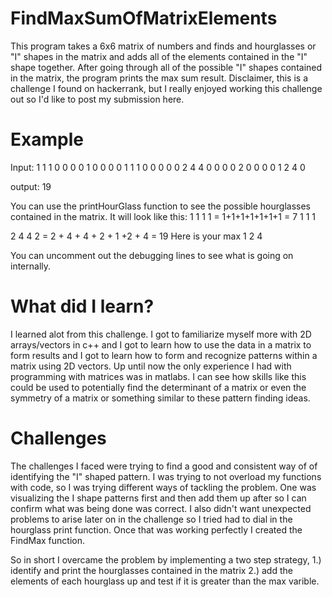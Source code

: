 # FindMaxSumOfMatrixElements
This program takes a 6x6 matrix of numbers and finds and hourglasses or "I" shapes in the matrix and adds all of the elements contained in the "I" shape together. After going through all of the possible "I" shapes contained in the matrix, the program prints the max sum result. Disclaimer, this is a challenge I found on hackerrank, but I really enjoyed working this challenge out so I'd like to post my submission here.

# Example
Input:
1 1 1 0 0 0
0 1 0 0 0 0
1 1 1 0 0 0
0 0 2 4 4 0
0 0 0 2 0 0
0 0 1 2 4 0

output:
19

You can use the printHourGlass function to see the possible hourglasses contained in the matrix. It will look like this:
1 1 1
  1     = 1+1+1+1+1+1+1 = 7 
1 1 1

2 4 4
  2     = 2 + 4 + 4 + 2 + 1 +2 + 4 = 19 Here is your max
1 2 4

You can uncomment out the debugging lines to see what is going on internally. 

# What did I learn?
I learned alot from this challenge. I got to familiarize myself more with 2D arrays/vectors in c++ and I got to learn how to use the data in a matrix to form results and I got to learn how to form and recognize patterns within a matrix using 2D vectors. Up until now the only experience I had with programming with matrices was in matlabs. I can see how skills like this could be used to potentially find the determinant of a matrix or even the symmetry of a matrix or something similar to these pattern finding ideas.

# Challenges
The challenges I faced were trying to find a good and consistent way of of identifying the "I" shaped pattern. I was trying to not overload my functions with code, so I was trying different ways of tackling the problem. One was visualizing the I shape patterns first and then add them up after so I can confirm what was being done was correct. I also didn't want unexpected problems to arise later on in the challenge so I tried had to dial in the hourglass print function. Once that was working perfectly I created the FindMax function.

So in short I overcame the problem by implementing a two step strategy, 1.) identify and print the hourglasses contained in the matrix 2.) add the elements of each hourglass up and test if it is greater than the max varible. 
